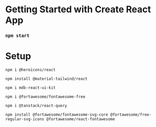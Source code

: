 # Getting Started with Create React App
### `npm start`

# Setup 
```
npm i @heroicons/react
```
```
npm install @material-tailwind/react
```
```
npm i mdb-react-ui-kit
```
```
npm i @fortawesome/fontawesome-free
```
```
npm i @tanstack/react-query
```
```
npm install @fortawesome/fontawesome-svg-core @fortawesome/free-regular-svg-icons @fortawesome/react-fontawesome
```